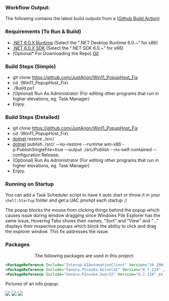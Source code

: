 ### Workflow Output:
The following contains the latest build outputs from a ([Github Build Action](https://github.com/JustArion/Win11_PopupHost_Fix/actions/workflows/Build.yml))

### Requirements (To Run & Build)
* [.NET 6.0.X Runtime](https://dotnet.microsoft.com/en-us/download/dotnet/6.0) (Select the ".NET Desktop Runtime 6.0.~" for x86)
* [.NET 6.0.X SDK](https://dotnet.microsoft.com/en-us/download/dotnet/6.0) (Select the ".NET SDK 6.0.~" for x86)
* (Optional* For Downloading the Repo) [Git](https://git-scm.com/downloads)

### Build Steps (Simple)
* git clone https://github.com/JustArion/Win11_PopupHost_Fix
* cd .\Win11_PopupHost_Fix\
* ./Build.ps1
* (Optional) Run As Administrator (For editing other programs that run in higher elevations, eg. Task Manager)
* Enjoy.

### Build Steps (Detailed)
* git clone https://github.com/JustArion/Win11_PopupHost_Fix
* cd .\Win11_PopupHost_Fix\
* [dotnet](https://dotnet.microsoft.com/en-us/download/dotnet/6.0) restore ./src/
* [dotnet](https://dotnet.microsoft.com/en-us/download/dotnet/6.0) publish ./src/ --no-restore --runtime win-x86 -p:PublishSingleFile=true --output ./src/Publish --no-self-contained --configuration Release;
* (Optional) Run As Administrator (For editing other programs that run in higher elevations, eg. Task Manager)
* Enjoy.

### Running on Startup
You can add a Task Scheduler script to have it auto start or throw it in your `shell:Startup` folder and get a UAC prompt each startup ;)

The popup blocks the mouse from clicking things behind the popup which causes issue during window dragging since Windows File Explorer has the same issue, Hovering Tabs shows their names, "Sort" and "View" and "..." displays their respective popups which block the ability to click and drag the explorer window. This fix addresses the issue.

### Packages
<p align="center">
The following packages are used in this project:
</p>

```xml
<PackageReference Include="Interop.UIAutomationClient" Version="10.19041.0" />
<PackageReference Include="Vanara.PInvoke.Kernel32" Version="0.7.124" />
<PackageReference Include="Vanara.PInvoke.User32" Version="0.7.124" />
```

Pictures of an info popup:

<img src="https://cdn.discordapp.com/attachments/883435300880261120/1036287020038901920/5096f326-4e01-47b6-bdac-039aec7da779_30-10-2022.png"/>

<img src="https://cdn.discordapp.com/attachments/883435300880261120/1036287334846578770/d62c5052-a6c1-461b-bff9-33418f2d2d20_30-10-2022.png"/>

<img src="https://cdn.discordapp.com/attachments/883435300880261120/1036287528354988163/ca74a981-2d73-49da-852d-d42f831d588c_30-10-2022.png"/>
